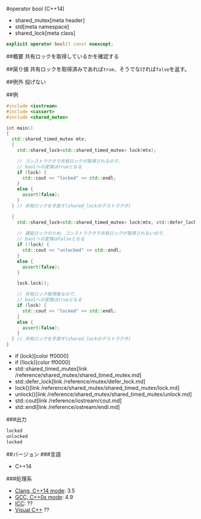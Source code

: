 #operator bool (C++14)
* shared_mutex[meta header]
* std[meta namespace]
* shared_lock[meta class]

```cpp
explicit operator bool() const noexcept;
```

##概要
共有ロックを取得しているかを確認する


##戻り値
共有ロックを取得済みであれば`true`、そうでなければ`false`を返す。

##例外
投げない


##例
```cpp
#include <iostream>
#include <cassert>
#include <shared_mutex>

int main()
{
  std::shared_timed_mutex mtx;
  {
    std::shared_lock<std::shared_timed_mutex> lock(mtx);

    // コンストラクタで共有ロックが取得されるので、
    // boolへの変換はtrueとなる
    if (lock) {
      std::cout << "locked" << std::endl;
    }
    else {
      assert(false);
    }
  } // 共有ロックを手放す(shared_lockのデストラクタ)

  {
    std::shared_lock<std::shared_timed_mutex> lock(mtx, std::defer_lock);
    
    // 遅延ロックのため、コンストラクタで共有ロックが取得されないので、
    // boolへの変換はfalseとなる
    if (!lock) {
      std::cout << "unlocked" << std::endl;
    }
    else {
      assert(false);
    }

    lock.lock();

    // 共有ロック取得後なので、
    // boolへの変換はtrueとなる
    if (lock) {
      std::cout << "locked" << std::endl;
    }
    else {
      assert(false);
    }
  } // 共有ロックを手放す(shared_lockのデストラクタ)
}
```
* if (lock)[color ff0000]
* if (!lock)[color ff0000]
* std::shared_timed_mutex[link /reference/shared_mutex/shared_timed_mutex.md]
* std::defer_lock[link /reference/mutex/defer_lock.md]
* lock()[link /reference/shared_mutex/shared_timed_mutex/lock.md]
* unlock()[link /reference/shared_mutex/shared_timed_mutex/unlock.md]
* std::cout[link /reference/iostream/cout.md]
* std::endl[link /reference/ostream/endl.md]

###出力
```cpp
locked
unlocked
locked
```

##バージョン
###言語
- C++14

###処理系
- [Clang, C++14 mode](/implementation.md#clang): 3.5
- [GCC, C++0x mode](/implementation.md#gcc): 4.9
- [ICC](/implementation.md#icc): ??
- [Visual C++](/implementation.md#visual_cpp) ??



